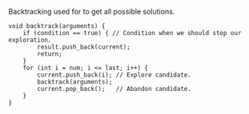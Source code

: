 
Backtracking used for to get all possible solutions.

```
void backtrack(arguments) {
	if (condition == true) { // Condition when we should stop our exploration.
		result.push_back(current);
		return;
	}
	for (int i = num; i <= last; i++) {
		current.push_back(i); // Explore candidate.
		backtrack(arguments);
		current.pop_back();   // Abandon candidate.
	}
}
```
